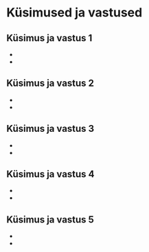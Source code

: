 # Küsimused ja vastused

## Küsimus ja vastus 1
-
-
## Küsimus ja vastus 2
-
-
## Küsimus ja vastus 3
-
-
## Küsimus ja vastus 4
-
-
## Küsimus ja vastus 5
-
-

